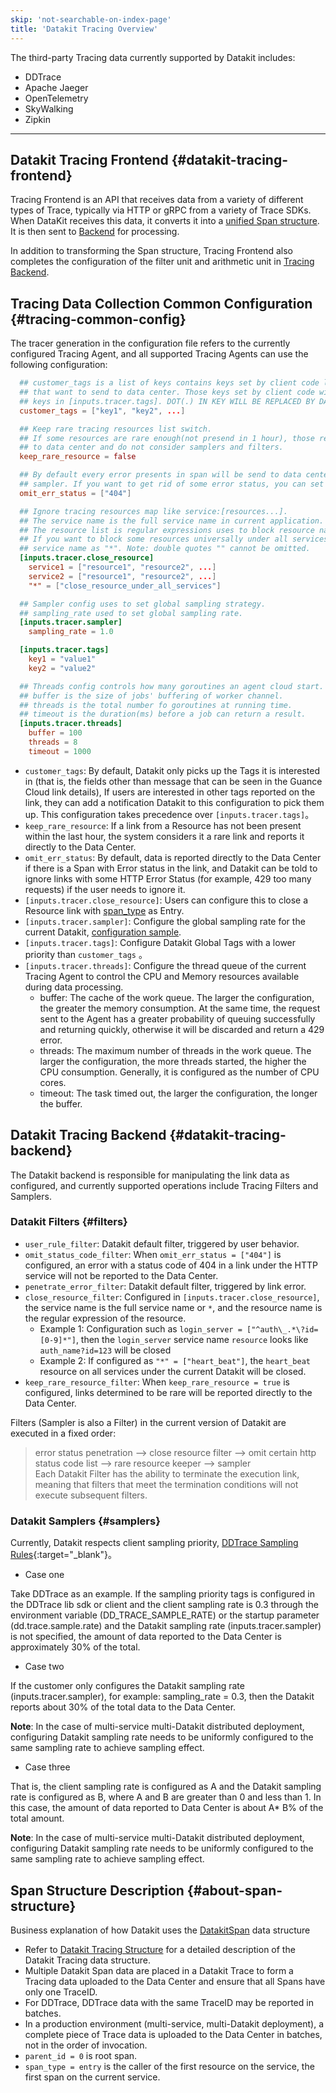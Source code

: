 ```yaml
---
skip: 'not-searchable-on-index-page'
title: 'Datakit Tracing Overview'
---
```


The third-party Tracing data currently supported by Datakit includes:

- DDTrace
- Apache Jaeger
- OpenTelemetry
- SkyWalking
- Zipkin

---

## Datakit Tracing Frontend {#datakit-tracing-frontend}

Tracing Frontend is an API that receives data from a variety of different types of Trace, typically via HTTP or gRPC from a variety of Trace SDKs. When DataKit receives this data, it converts it into a [unified Span structure](datakit-tracing-struct.md). It is then sent to [Backend](datakit-tracing.md#datakit-tracing-backend) for processing.

In addition to transforming the Span structure, Tracing Frontend also completes the configuration of the filter unit and arithmetic unit in [Tracing Backend](datakit-tracing.md#datakit-tracing-backend).

## Tracing Data Collection Common Configuration {#tracing-common-config}

The tracer generation in the configuration file refers to the currently configured Tracing Agent, and all supported Tracing Agents can use the following configuration:

```toml
  ## customer_tags is a list of keys contains keys set by client code like span.SetTag(key, value)
  ## that want to send to data center. Those keys set by client code will take precedence over
  ## keys in [inputs.tracer.tags]. DOT(.) IN KEY WILL BE REPLACED BY DASH(_) WHEN SENDING.
  customer_tags = ["key1", "key2", ...]

  ## Keep rare tracing resources list switch.
  ## If some resources are rare enough(not presend in 1 hour), those resource will always send
  ## to data center and do not consider samplers and filters.
  keep_rare_resource = false

  ## By default every error presents in span will be send to data center and omit any filters or
  ## sampler. If you want to get rid of some error status, you can set the error status list here.
  omit_err_status = ["404"]

  ## Ignore tracing resources map like service:[resources...].
  ## The service name is the full service name in current application.
  ## The resource list is regular expressions uses to block resource names.
  ## If you want to block some resources universally under all services, you can set the
  ## service name as "*". Note: double quotes "" cannot be omitted.
  [inputs.tracer.close_resource]
    service1 = ["resource1", "resource2", ...]
    service2 = ["resource1", "resource2", ...]
    "*" = ["close_resource_under_all_services"]

  ## Sampler config uses to set global sampling strategy.
  ## sampling_rate used to set global sampling rate.
  [inputs.tracer.sampler]
    sampling_rate = 1.0

  [inputs.tracer.tags]
    key1 = "value1"
    key2 = "value2"

  ## Threads config controls how many goroutines an agent cloud start.
  ## buffer is the size of jobs' buffering of worker channel.
  ## threads is the total number fo goroutines at running time.
  ## timeout is the duration(ms) before a job can return a result.
  [inputs.tracer.threads]
    buffer = 100
    threads = 8
    timeout = 1000
```

- `customer_tags`: By default, Datakit only picks up the Tags it is interested in (that is, the fields other than message that can be seen in the Guance Cloud link details),
  If users are interested in other tags reported on the link, they can add a notification Datakit to this configuration to pick them up. This configuration takes precedence over  `[inputs.tracer.tags]`。
- `keep_rare_resource`: If a link from a Resource has not been present within the last hour, the system considers it a rare link and reports it directly to the Data Center.
- `omit_err_status`: By default, data is reported directly to the Data Center if there is a Span with Error status in the link, and Datakit can be told to ignore links with some HTTP Error Status (for example, 429 too many requests) if the user needs to ignore it.
- `[inputs.tracer.close_resource]`: Users can configure this to close a Resource link with [span_type](datakit-tracing-struct.md) as Entry.
- `[inputs.tracer.sampler]`: Configure the global sampling rate for the current Datakit, [configuration sample](datakit-tracing.md#samplers).
- `[inputs.tracer.tags]`: Configure Datakit Global Tags with a lower priority than `customer_tags` 。
- `[inputs.tracer.threads]`: Configure the thread queue of the current Tracing Agent to control the CPU and Memory resources available during data processing.
    - buffer: The cache of the work queue. The larger the configuration, the greater the memory consumption. At the same time, the request sent to the Agent has a greater probability of queuing successfully and returning quickly, otherwise it will be discarded and return a 429 error.
    - threads: The maximum number of threads in the work queue. The larger the configuration, the more threads started, the higher the CPU consumption. Generally, it is configured as the number of CPU cores.
    - timeout: The task timed out, the larger the configuration, the longer the buffer.

## Datakit Tracing Backend {#datakit-tracing-backend}

The Datakit backend is responsible for manipulating the link data as configured, and currently supported operations include Tracing Filters and Samplers.

### Datakit Filters {#filters}

- `user_rule_filter`: Datakit default filter, triggered by user behavior.
- `omit_status_code_filter`: When `omit_err_status = ["404"]` is configured, an error with a status code of 404 in a link under the HTTP service will not be reported to the Data Center.
- `penetrate_error_filter`: Datakit default filter, triggered by link error.
- `close_resource_filter`: Configured in `[inputs.tracer.close_resource]`, the service name is the full service name or `*`, and the resource name is the regular expression of the resource.
    - Example 1: Configuration such as `login_server = ["^auth\_.*\?id=[0-9]*"]`, then the `login_server` service name `resource` looks like `auth_name?id=123` will be closed
    - Example 2: If configured as `"*" = ["heart_beat"]`, the `heart_beat` resource on all services under the current Datakit will be closed.
- `keep_rare_resource_filter`: When `keep_rare_resource = true` is configured, links determined to be rare will be reported directly to the Data Center.

Filters (Sampler is also a Filter) in the current version of Datakit are executed in a fixed order:

> error status penetration --> close resource filter --> omit certain http status code list --> rare resource keeper --> sampler <br>
> Each Datakit Filter has the ability to terminate the execution link, meaning that filters that meet the termination conditions will not execute subsequent filters.

### Datakit Samplers {#samplers}

Currently, Datakit respects client sampling priority, [DDTrace Sampling Rules](https://docs.datadoghq.com/tracing/faq/trace_sampling_and_storage){:target="_blank"}。

- Case one

Take DDTrace as an example. If the sampling priority tags is configured in the DDTrace lib sdk or client and the client sampling rate is 0.3 through the environment variable (DD_TRACE_SAMPLE_RATE) or the startup parameter (dd.trace.sample.rate) and the Datakit sampling rate (inputs.tracer.sampler) is not specified, the amount of data reported to the Data Center is approximately 30% of the total.

- Case two

If the customer only configures the Datakit sampling rate (inputs.tracer.sampler), for example: sampling_rate = 0.3, then the Datakit reports about 30% of the total data to the Data Center.

**Note**: In the case of multi-service multi-Datakit distributed deployment, configuring Datakit sampling rate needs to be uniformly configured to the same sampling rate to achieve sampling effect.

- Case three

That is, the client sampling rate is configured as A and the Datakit sampling rate is configured as B, where A and B are greater than 0 and less than 1. In this case, the amount of data reported to Data Center is about A\* B% of the total amount.

**Note**: In the case of multi-service multi-Datakit distributed deployment, configuring Datakit sampling rate needs to be uniformly configured to the same sampling rate to achieve sampling effect.

## Span Structure Description {#about-span-structure}

Business explanation of how Datakit uses the [DatakitSpan](datakit-tracing-struct.md) data structure

- Refer to [Datakit Tracing Structure](datakit-tracing-struct.md) for a detailed description of the Datakit Tracing data structure.
- Multiple Datakit Span data are placed in a Datakit Trace to form a Tracing data uploaded to the Data Center and ensure that all Spans have only one TraceID.
- For DDTrace, DDTrace data with the same TraceID may be reported in batches.
- In a production environment (multi-service, multi-Datakit deployment), a complete piece of Trace data is uploaded to the Data Center in batches, not in the order of invocation.
- `parent_id = 0` is root span.
- `span_type = entry` is the caller of the first resource on the service, the first span on the current service.
